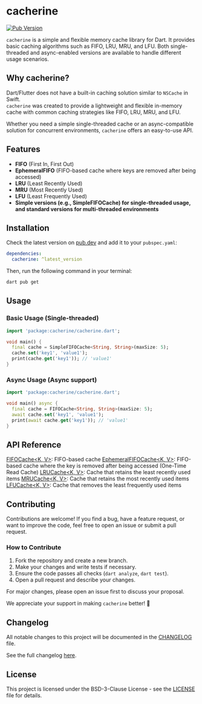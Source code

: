 # cacherine

[![Pub Version](https://img.shields.io/pub/v/cacherine.svg)](https://pub.dev/packages/cacherine)

`cacherine` is a simple and flexible memory cache library for Dart. It provides basic caching algorithms such as FIFO, LRU, MRU, and LFU. Both single-threaded and async-enabled versions are available to handle different usage scenarios.

## Why cacherine?

Dart/Flutter does not have a built-in caching solution similar to `NSCache` in Swift.  
`cacherine` was created to provide a lightweight and flexible in-memory cache with common caching strategies like FIFO, LRU, MRU, and LFU.

Whether you need a simple single-threaded cache or an async-compatible solution for concurrent environments, `cacherine` offers an easy-to-use API.

## Features

- **FIFO** (First In, First Out)
- **EphemeralFIFO** (FIFO-based cache where keys are removed after being accessed)
- **LRU** (Least Recently Used)
- **MRU** (Most Recently Used)
- **LFU** (Least Frequently Used)
- **Simple versions (e.g., SimpleFIFOCache) for single-threaded usage, and standard versions for multi-threaded environments**

## Installation

Check the latest version on [pub.dev](https://pub.dev/packages/cacherine) and add it to your `pubspec.yaml`:

```yaml
dependencies:
  cacherine: ^latest_version
```

Then, run the following command in your terminal:

```bash
dart pub get
```

## Usage

### Basic Usage (Single-threaded)

```Dart
import 'package:cacherine/cacherine.dart';

void main() {
  final cache = SimpleFIFOCache<String, String>(maxSize: 5);
  cache.set('key1', 'value1');
  print(cache.get('key1')); // 'value1'
}
```

### Async Usage (Async support)

```Dart
import 'package:cacherine/cacherine.dart';

void main() async {
  final cache = FIFOCache<String, String>(maxSize: 5);
  await cache.set('key1', 'value1');
  print(await cache.get('key1')); // 'value1'
}
```

## API Reference

[FIFOCache<K, V>](lib/src/caches/fifo_cache.dart): FIFO-based cache
[EphemeralFIFOCache<K, V>](lib/src/caches/ephemeral_fifo_cache.dart): FIFO-based cache where the key is removed after being accessed (One-Time Read Cache)
[LRUCache<K, V>](lib/src/caches/lru_cache.dart): Cache that retains the least recently used items
[MRUCache<K, V>](lib/src/caches/mru_cache.dart): Cache that retains the most recently used items
[LFUCache<K, V>](lib/src/caches/lfu_cache.dart): Cache that removes the least frequently used items

## Contributing

Contributions are welcome! If you find a bug, have a feature request, or want to improve the code, feel free to open an issue or submit a pull request.

### How to Contribute

1. Fork the repository and create a new branch.
2. Make your changes and write tests if necessary.
3. Ensure the code passes all checks (`dart analyze`, `dart test`).
4. Open a pull request and describe your changes.

For major changes, please open an issue first to discuss your proposal.

We appreciate your support in making `cacherine` better! 🚀

## Changelog

All notable changes to this project will be documented in the [CHANGELOG](CHANGELOG.md) file.

See the full changelog [here](CHANGELOG.md).

## License

This project is licensed under the BSD-3-Clause License - see the [LICENSE](LICENSE) file for details.
